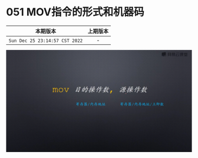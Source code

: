 # 051 MOV指令的形式和机器码

|本期版本| 上期版本
|:---:|:---:
`Sun Dec 25 23:14:57 CST 2022` | -

<img src="./01.png" />